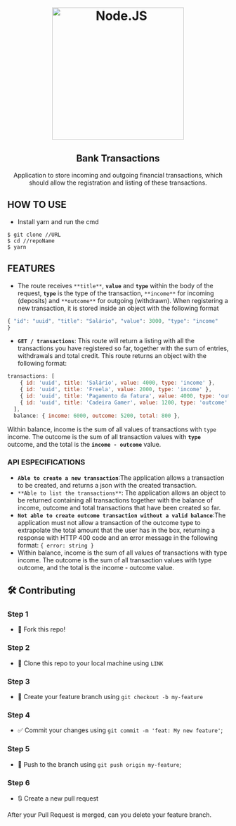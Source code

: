 <h1 align="center">
<a href="https://southsystem.files.wordpress.com/2018/09/nodejs.png">
<img alt="Node.JS" src="https://southsystem.files.wordpress.com/2018/09/nodejs.png" width="300px" />
</a>
</h1>

<h2 align="center">
Bank Transactions
</h2>

<p align="center">Application to store incoming and outgoing financial transactions, which should allow the registration and listing of these transactions.</p>

##  HOW TO USE 

- Install yarn and run the cmd

```
$ git clone //URL
$ cd //repoName
$ yarn

```

##  FEATURES

- The route receives `**title**`, **`value`** and **`type`** within the body of the request, **`type`** is the type of the transaction, `**income**` for incoming (deposits) and `**outcome**` for outgoing (withdrawn). When registering a new transaction, it is stored inside an object with the following format

```jsx
{ "id": "uuid", "title": "Salário", "value": 3000, "type": "income"
}
```

- **`GET / transactions`**: This route will return a listing with all the transactions you have registered so far, together with the sum of entries, withdrawals and total credit. This route returns an object with the following format:

```jsx
transactions: [
    { id: 'uuid', title: 'Salário', value: 4000, type: 'income' },
    { id: 'uuid', title: 'Freela', value: 2000, type: 'income' },
    { id: 'uuid', title: 'Pagamento da fatura', value: 4000, type: 'outcome' },
    { id: 'uuid', title: 'Cadeira Gamer', value: 1200, type: 'outcome' },
  ],
  balance: { income: 6000, outcome: 5200, total: 800 },
```

Within balance, income is the sum of all values of transactions with `type` income. The outcome is the sum of all transaction values with **`type`** outcome, and the total is the **`income - outcome`** value.

### **API ESPECIFICATIONS**

- **`Able to create a new transaction`**:The application allows a transaction to be created, and returns a json with the created transaction.
- `**Able to list the transactions**`: The application allows an object to be returned containing all transactions together with the balance of income, outcome and total transactions that have been created so far.
- **`Not able to create outcome transaction without a valid balance`**:The application must not allow a transaction of the outcome type to extrapolate the total amount that the user has in the box, returning a response with HTTP 400 code and an error message in the following format: `{ error: string }`
- Within balance, income is the sum of all values of transactions with type income. The outcome is the sum of all transaction values with type outcome, and the total is the income - outcome value.

## 🛠 **Contributing**

### **Step 1**

- 🍴 Fork this repo!

### **Step 2**

- 👯 Clone this repo to your local machine using `LINK`

### **Step 3**

- 🎋 Create your feature branch using `git checkout -b my-feature`

### **Step 4**

- ✅ Commit your changes using `git commit -m 'feat: My new feature'`;

### **Step 5**

- 📌 Push to the branch using `git push origin my-feature`;

### **Step 6**

- 🔃 Create a new pull request

After your Pull Request is merged, can you delete your feature branch.
